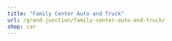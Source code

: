 ```yaml
---
title: "Family Center Auto and Truck"
url: /grand-junction/family-center-auto-and-truck/
shop: car
---
```

